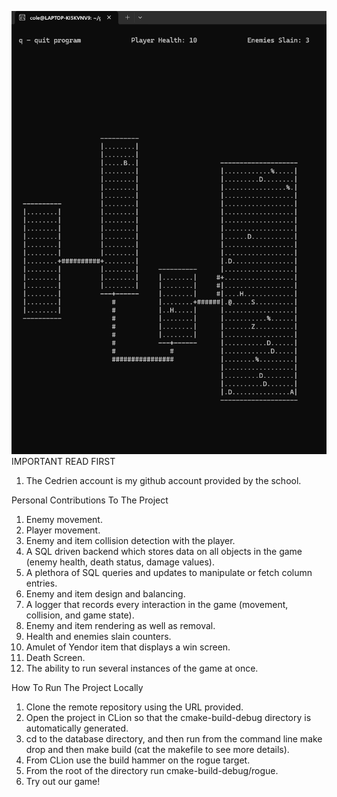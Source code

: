 ![game](game.png)
IMPORTANT READ FIRST
1. The Cedrien account is my github account provided by the school.

Personal Contributions To The Project
1. Enemy movement.
2. Player movement.
3. Enemy and item collision detection with the player.
4. A SQL driven backend which stores data on all objects in the game (enemy health, death status, damage values).
5. A plethora of SQL queries and updates to manipulate or fetch column entries.
6. Enemy and item design and balancing.
7. A logger that records every interaction in the game (movement, collision, and game state).
8. Enemy and item rendering as well as removal.
9. Health and enemies slain counters.
10. Amulet of Yendor item that displays a win screen.
11. Death Screen.
12. The ability to run several instances of the game at once.

How To Run The Project Locally
1. Clone the remote repository using the URL provided.
2. Open the project in CLion so that the cmake-build-debug directory is automatically generated.
3. cd to the database directory, and then run from the command line make drop and then make build (cat the makefile to see more details).
4. From CLion use the build hammer on the rogue target.
5. From the root of the directory run cmake-build-debug/rogue.
6. Try out our game!

